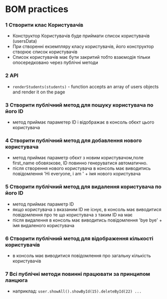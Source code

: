 # BOM practices


### 1 Створити клас Користувачів
* Конструктор Користувачів буде приймати список користувачів (usersData)
* При створенні екземпляру класу користувачів, його конструктор створює список користувачів
* Список користувачів має бути закритий тобто взаємодія тільки опосередковано через публічні методи

### 2 API 
* `renderStudents(students)` - function accepts an array of users objects and render it on the page

### 3 Створити публічний метод для пошуку користувача по його ID
* метод приймає параметер ID і відображає в консоль обєкт цього користувача

### 4 Створити публічний метод для добавлення нового користувача
* метод приймає параметр обєкт з новим користувачом,поле first_name обовязкове, ID повинно генеруватися автоматично.
* після створення нового користувача в консоль має виводитись повідомлення 'Hi everyone, i am ' + імя нового користувача

### 5 Створити публічний метод для видалення користувача по його ID
* метод приймає параметр ID
* якщо користувача з вказаним ID не існує, в консоль має виводитися повідомлення про те що користувача з таким ID на має
* після видалення  в консоль має виводитись повідомлення 'bye bye' + імя видаленого користувача

### 6 Створити публічний метод для відображення кількості користувачів
* в консоль має виводитися повідомлення про загальну кількість користувачів

### 7 Всі публічні методи повинні працювати за принципом ланцюга 
* наприклад: ` user.showAll().showById(15).deleteById(22) ... `
